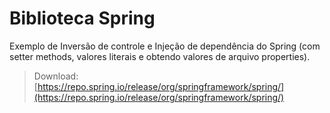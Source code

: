 # Biblioteca Spring

Exemplo de Inversão de controle e Injeção de dependência do Spring (com setter methods, valores literais e obtendo valores de arquivo properties).

> Download: [https://repo.spring.io/release/org/springframework/spring/](https://repo.spring.io/release/org/springframework/spring/)
